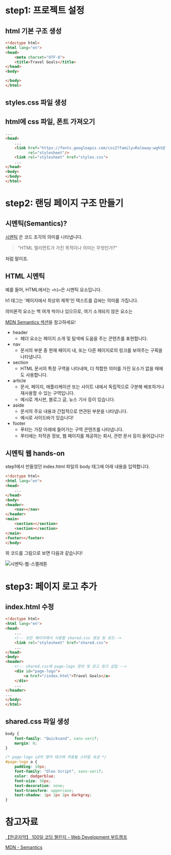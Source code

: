 # step1: 프로젝트 설정

## html 기본 구조 생성

```html
<!doctype html>
<html lang="en">
<head>
    <meta charset="UTF-8">
    <title>Travel Goals</title>
</head>
<body>

</body>
</html>
```

## styles.css 파일 생성

## html에 css 파일, 폰트 가져오기

```html
...
<head>
    ...
    <link href="https://fonts.googleapis.com/css2?family=Raleway:wght@700&family=Oleo+Script:wght@700&family=Quicksand:wght@300;500;700&display=swap"
          rel="stylesheet"/>
    <link rel="stylesheet" href="styles.css">
    ...
</head>
<body>
</body>
</html>
```

# step2: 랜딩 페이지 구조 만들기

## 시멘틱(Semantics)?

[시멘틱](https://developer.mozilla.org/ko/docs/Glossary/Semantics#%EC%9D%98%EB%AF%B8%EB%A1%A0%EC%A0%81_%EC%9A%94%EC%86%8Celement%EB%93%A4)
은 코드 조각의 의미를 나타냅니다.

> "HTML 엘리먼트가 가진 목적이나 의미는 무엇인가?"

처럼 말이죠.

## HTML 시멘틱

예를 들어, HTML에서는 `<h1>`은 시멘틱 요소입니다.

h1 태그는 '페이지에서 최상위 제목'인 텍스트를 감싸는 의미를 가집니다.

의미론적 요소는 백 여개 씩이나 있으므로, 여기 소개되지 않은 요소는

[MDN Semantics 섹션](https://developer.mozilla.org/ko/docs/Glossary/Semantics#의미론적_요소element들)을 참고하세요!

* header
    * 헤더 요소는 페이지 소개 및 탐색에 도움을 주는 콘텐츠를 표현합니다.
* nav
    * 문서의 부분 중 현재 페이지 내, 또는 다른 페이지로의 링크를 보여주는 구획을 나타냅니다.
* section
    * HTML 문서의 특정 구역을 나타내며, 더 적합한 의미를 가진 요소가 없을 때에도 사용합니다.
* article
    * 문서, 페이지, 애플리케이션 또는 사이트 내에서 독립적으로 구분해 배포하거나 재사용할 수 있는 구역입니다.
    * 예시로 게시판, 블로그 글, 뉴스 기사 등이 있습니다.
* aside
    * 문서의 주요 내용과 간접적으로 연관된 부분을 나타냅니다.
    * 예시로 사이드바가 있습니다!
* footer
    * 푸터는 가장 아래에 들어가는 구역 콘텐츠를 나타냅니다.
    * 푸터에는 저작권 정보, 웹 페이지를 제공하는 회사, 관련 문서 등이 들어갑니다!

## 시멘틱 웹 hands-on

step1에서 만들었던 index.html 파일의 body 태그에 아래 내용을 입력합니다.

```html
<!doctype html>
<html lang="en">
<head>
    ...
</head>
<body>
<header>
    <nav></nav>
</header>
<main>
    <section></section>
    <section></section>
</main>
<footer></footer>
</body>
```

위 코드를 그림으로 보면 다음과 같습니다!

![시멘틱-웹-스켈레톤](https://i.imgur.com/HlFnQcv.png)

# step3: 페이지 로고 추가

## index.html 수정

```html
<!doctype html>
<html lang="en">
<head>
    ...
    <!-- 모든 페이지에서 사용할 shared.css 생성 및 로드-->
    <link rel="stylesheet" href="shared.css">
    ...
</head>
<body>
<header>
    <!-- shared.css에 page-logo 정의 및 로고 링크 삽입 -->
    <div id="page-logo">
        <a href="/index.html">Travel Goals</a>
    </div>
    ...
</header>
...
</body>
</html>
```

## shared.css 파일 생성

```css
body {
    font-family: "Quicksand", sans-serif;
    margin: 0;
}

/* page-logo id의 앵커 태크에 적용될 스타일 속성 */
#page-logo a {
    padding: 10px;
    font-family: "Oleo Script", sans-serif;
    color: dodgerblue;
    font-size: 50px;
    text-decoration: none;
    text-transform: uppercase;
    text-shadow: 1px 1px 2px darkgray;
}
```

# 참고자료

[【한글자막】 100일 코딩 챌린지 - Web Development 부트캠프](https://www.udemy.com/share/10694e3@jiflikM97neqVdzn_C6e4DmAtYKYglo5gZ58wroteFDUC2i_KfU5BKvxbIkb2xoy2g==/)

[MDN - Semantics](https://developer.mozilla.org/ko/docs/Glossary/Semantics#의미론적_요소element들)
